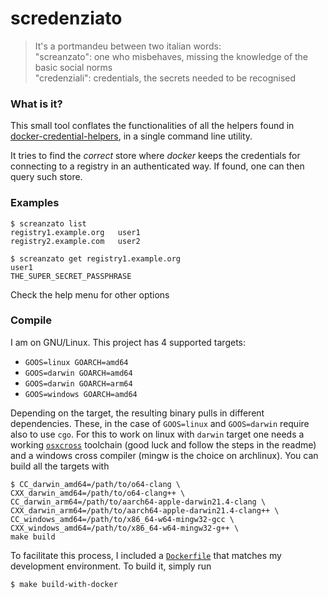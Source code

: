 # scredenziato

> It's a portmandeu between two italian words:</br>
> "screanzato": one who misbehaves, missing the knowledge of the basic social norms</br>
> "credenziali": credentials, the secrets needed to be recognised

### What is it?

This small tool conflates the functionalities of all the helpers found in
[docker-credential-helpers][d], in a single command line utility.

It tries to find the _correct_ store where *docker* keeps the credentials for connecting
to a registry in an authenticated way. If found, one can then query such store.

### Examples

```
$ screanzato list
registry1.example.org	user1
registry2.example.com	user2

$ screanzato get registry1.example.org
user1
THE_SUPER_SECRET_PASSPHRASE
```

Check the help menu for other options

### Compile

I am on GNU/Linux. This project has 4 supported targets:
 - `GOOS=linux GOARCH=amd64`
 - `GOOS=darwin GOARCH=amd64`
 - `GOOS=darwin GOARCH=arm64`
 - `GOOS=windows GOARCH=amd64`

Depending on the target, the resulting binary pulls in different dependencies. These, in
the case of `GOOS=linux` and `GOOS=darwin` require also to use `cgo`. For this to work
on linux with `darwin` target one needs a working [`osxcross`][o] toolchain (good luck
and follow the steps in the readme) and a windows cross compiler (mingw is the choice on
archlinux). You can build all the targets with

```
$ CC_darwin_amd64=/path/to/o64-clang \
CXX_darwin_amd64=/path/to/o64-clang++ \
CC_darwin_arm64=/path/to/aarch64-apple-darwin21.4-clang \
CXX_darwin_arm64=/path/to/aarch64-apple-darwin21.4-clang++ \
CC_windows_amd64=/path/to/x86_64-w64-mingw32-gcc \
CXX_windows_amd64=/path/to/x86_64-w64-mingw32-g++ \
make build
```

To facilitate this process, I included a [`Dockerfile`](./Dockerfile) that matches my
development environment. To build it, simply run

```
$ make build-with-docker
```

[d]: https://github.com/docker/docker-credential-helpers
[o]: https://github.com/tpoechtrager/osxcross
